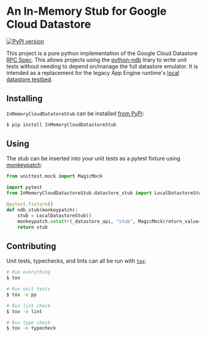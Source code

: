 # An In-Memory Stub for Google Cloud Datastore

[![PyPI version](https://badge.fury.io/py/InMemoryCloudDatastoreStub.svg)](https://pypi.python.org/pypi/InMemoryCloudDatastoreStub/)

This project is a pure python implementation of the Google Cloud Datastore [RPC Spec](https://cloud.google.com/datastore/docs/reference/data/rpc). This allows projects using the [python-ndb](https://github.com/googleapis/python-ndb) lirary to write unit tests without needing to depend on/manage the full datastore emulator. It is intended as a replacement for the legacy App Engine runtime's [local datastore testbed](https://cloud.google.com/appengine/docs/standard/python/tools/localunittesting).

## Installing

`InMemoryCloudDatatoreStub` can be installed [from PyPi](https://pypi.org/project/InMemoryCloudDatastoreStub/):
```bash
$ pip install InMemoryCloudDatastoreStub
```

## Using

The stub can be inserted into your unit tests as a pytest fixture using [monkeypatch](https://docs.pytest.org/en/stable/monkeypatch.html):
```python
from unittest.mock import MagicMock

import pytest
from InMemoryCloudDatastoreStub.datastore_stub import LocalDatastoreStub

@pytest.fixture()
def ndb_stub(monkeypatch):
    stub = LocalDatastoreStub()
    monkeypatch.setattr(_datastore_api, "stub", MagicMock(return_value=stub))
    return stub
```

## Contributing

Unit tests, typechecks, and lints can all be run with [`tox`](https://tox.readthedocs.io/en/latest/):

```bash
# Run everything
$ tox

# Run unit tests
$ tox -e py

# Run lint check
$ tox -e lint

# Run type check
$ tox -e typecheck
```
